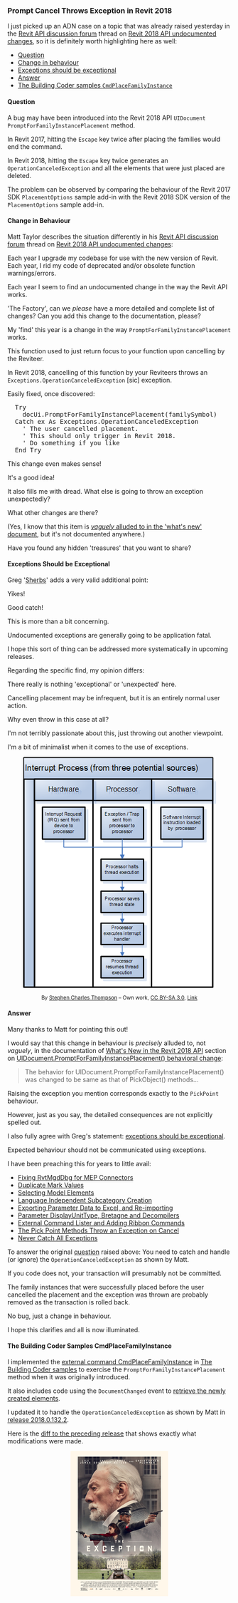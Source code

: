 <head>
<meta http-equiv="Content-Type" content="text/html; charset=utf-8">
<link rel="stylesheet" type="text/css" href="bc.css">
<script src="run_prettify.js" type="text/javascript"></script>
<!--
<script src="https://google-code-prettify.googlecode.com/svn/loader/run_prettify.js" type="text/javascript"></script>
-->
</head>

<!---

- 12953375 [Revit API UIDocument.PromptForFamilyInstancePlacement Issue]

- 12965336 [Revit 2018 API - Undocumented Changes - Have you found any?]
  https://forums.autodesk.com/t5/revit-api-forum/revit-2018-api-undocumented-changes-have-you-found-any/m-p/7074819

 @AutodeskForge #ForgeDevCon #RevitAPI @AutodeskRevit #adsk #aec #bim #dynamobim 

In Revit 2018, cancelling family instance placement during a call to <code>PromptForFamilyInstancePlacement</code> throws an <code>OperationCanceledException</code> exception
&ndash; Easily fixed, once discovered
&ndash; Question
&ndash; Change in Behaviour
&ndash; Exceptions Should be Exceptional
&ndash; Answer
&ndash; The Building Coder samples <code>CmdPlaceFamilyInstance</code>...

-->

### Prompt Cancel Throws Exception in Revit 2018

I just picked up an ADN case on a topic that was already raised yesterday in 
the [Revit API discussion forum](http://forums.autodesk.com/t5/revit-api-forum/bd-p/160) thread
on [Revit 2018 API undocumented changes](https://forums.autodesk.com/t5/revit-api-forum/revit-2018-api-undocumented-changes-have-you-found-any/m-p/7074819),
so it is definitely worth highlighting here as well:

- [Question](#3)
- [Change in behaviour](#4)
- [Exceptions should be exceptional](#5)
- [Answer](#6)
- [The Building Coder samples `CmdPlaceFamilyInstance`](#7)


#### <a name="3"></a>Question

A bug may have been introduced into the Revit 2018 API `UIDocument` `PromptForFamilyInstancePlacement` method.

In Revit 2017, hitting the `Escape` key twice after placing the families would end the command.

In Revit 2018, hitting the `Escape` key twice generates an `OperationCanceledException` and all the elements that were just placed are deleted.

The problem can be observed by comparing the behaviour of the Revit 2017 SDK `PlacementOptions` sample add-in with the Revit 2018 SDK version of the `PlacementOptions` sample add-in.


#### <a name="4"></a>Change in Behaviour

Matt Taylor describes the situation differently in
his [Revit API discussion forum](http://forums.autodesk.com/t5/revit-api-forum/bd-p/160) thread
on [Revit 2018 API undocumented changes](https://forums.autodesk.com/t5/revit-api-forum/revit-2018-api-undocumented-changes-have-you-found-any/m-p/7074819):

Each year I upgrade my codebase for use with the new version of Revit. Each year, I rid my code of deprecated and/or obsolete function warnings/errors.

Each year I seem to find an undocumented change in the way the Revit API works.
 
'The Factory', can we *please* have a more detailed and complete list of changes? Can you add this change to the documentation, please?
 
My 'find' this year is a change in the way `PromptForFamilyInstancePlacement` works.

This function used to just return focus to your function upon cancelling by the Reviteer.

In Revit 2018, cancelling of this function by your Reviteers throws an `Exceptions.OperationCanceledException` [sic] exception.

Easily fixed, once discovered:

<pre class="code">
  Try
    docUi.PromptForFamilyInstancePlacement(familySymbol)
  Catch ex As Exceptions.OperationCanceledException
    ' The user cancelled placement.
    ' This should only trigger in Revit 2018.
    ' Do something if you like
  End Try
</pre>
 
This change even makes sense!

It's a good idea!

It also fills me with dread. What else is going to throw an exception unexpectedly?

What other changes are there?

(Yes, I know that this item
is [*vaguely* alluded to in the 'what's new' document](http://thebuildingcoder.typepad.com/blog/2017/04/whats-new-in-the-revit-2018-api.html#2.7),
but it's not documented anywhere.)
 
Have you found any hidden 'treasures' that you want to share?


#### <a name="5"></a>Exceptions Should be Exceptional

Greg '[Sherbs]()' adds a very valid additional point:

Yikes!

Good catch!

This is more than a bit concerning.

Undocumented exceptions are generally going to be application fatal.

I hope this sort of thing can be addressed more systematically in upcoming releases.

Regarding the specific find, my opinion differs:
 
There really is nothing 'exceptional' or 'unexpected' here.

Cancelling placement may be infrequent, but it is an entirely normal user action.

Why even throw in this case at all? 
 
I'm not terribly passionate about this, just throwing out another viewpoint.

I'm a bit of minimalist when it comes to the use of exceptions. 

<center>
<img src="img/interrupt_process.png" alt="Interrupt Process" width="435">
<p style="font-size:smaller">By <a href="//commons.wikimedia.org/wiki/User:Anon_lynx" title="User:Anon lynx">Stephen Charles Thompson</a> &ndash; <span class="int-own-work" lang="en">Own work</span>, <a href="http://creativecommons.org/licenses/by-sa/3.0" title="Creative Commons Attribution-Share Alike 3.0">CC BY-SA 3.0</a>, <a href="https://commons.wikimedia.org/w/index.php?curid=23385273">Link</a></p>
</center>


#### <a name="6"></a>Answer

Many thanks to Matt for pointing this out!
 
I would say that this change in behaviour is *precisely* alluded to, not *vaguely*, in the documentation
of [What's New in the Revit 2018 API](http://thebuildingcoder.typepad.com/blog/2017/04/whats-new-in-the-revit-2018-api.html) section 
on [UIDocument.PromptForFamilyInstancePlacement() behavioral change](http://thebuildingcoder.typepad.com/blog/2017/04/whats-new-in-the-revit-2018-api.html#2.7):

> The behavior for UIDocument.PromptForFamilyInstancePlacement() was changed to be same as that of PickObject() methods...
 
Raising the exception you mention corresponds exactly to the `PickPoint` behaviour.
 
However, just as you say, the detailed consequences are not explicitly spelled out.
 
I also fully agree with Greg's statement:
[exceptions should be exceptional](http://jacopretorius.net/2009/10/exceptions-should-be-exceptional.html).
 
Expected behaviour should not be communicated using exceptions.
 
I have been preaching this for years to little avail:

- [Fixing RvtMgdDbg for MEP Connectors](http://thebuildingcoder.typepad.com/blog/2009/08/fixing-rvtmgddbg-for-mep-connectors.html)
- [Duplicate Mark Values](http://thebuildingcoder.typepad.com/blog/2010/03/duplicate-mark-values.html)
- [Selecting Model Elements](http://thebuildingcoder.typepad.com/blog/2010/10/selecting-model-elements.html)
- [Language Independent Subcategory Creation](http://thebuildingcoder.typepad.com/blog/2011/01/language-independent-subcategory-creation.html)
- [Exporting Parameter Data to Excel, and Re-importing](http://thebuildingcoder.typepad.com/blog/2012/09/exporting-parameter-data-to-excel.html)
- [Parameter DisplayUnitType, Bretagne and Decompilers](http://thebuildingcoder.typepad.com/blog/2013/03/parameter-displayunittype-and-decompilers.html)
- [External Command Lister and Adding Ribbon Commands](http://thebuildingcoder.typepad.com/blog/2013/05/external-command-lister-and-adding-ribbon-commands.html)
- [The Pick Point Methods Throw an Exception on Cancel](http://thebuildingcoder.typepad.com/blog/2014/09/planes-projections-and-picking-points.html#07)
- [Never Catch All Exceptions](http://thebuildingcoder.typepad.com/blog/2017/02/revitlookup-using-reflection-for-cross-version-compatibility.html#12)

To answer the original [question](#3) raised above: You need to catch and handle (or ignore) the `OperationCanceledException` as shown by Matt.

If you code does not, your transaction will presumably not be committed.

The family instances that were successfully placed before the user cancelled the placement and the exception was thrown are probably removed as the transaction is rolled back.

No bug, just a change in behaviour.

I hope this clarifies and all is now illuminated.


#### <a name="7"></a>The Building Coder Samples CmdPlaceFamilyInstance

I implemented
the [external command CmdPlaceFamilyInstance](https://github.com/jeremytammik/the_building_coder_samples/blob/master/BuildingCoder/BuildingCoder/CmdPlaceFamilyInstance.cs)
in [The Building Coder samples](https://github.com/jeremytammik/the_building_coder_samples) to
exercise the `PromptForFamilyInstancePlacement` method when it was originally introduced.

It also includes code using the `DocumentChanged` event
to [retrieve the newly created elements](http://thebuildingcoder.typepad.com/blog/2010/06/place-family-instance.html).

I updated it to handle the `OperationCanceledException` as shown by Matt 
in [release 2018.0.132.2](https://github.com/jeremytammik/the_building_coder_samples/releases/tag/2018.0.132.2).

Here is the [diff to the preceding release](https://github.com/jeremytammik/the_building_coder_samples/compare/2018.0.132.1...2018.0.132.2) that
shows exactly what modifications were made.

<center>
<img src="img/the_exception.jpg" alt="The Exception" width="220">
</center>

